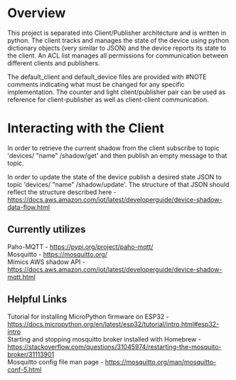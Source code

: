 # Overview
This project is separated into Client/Publisher architecture and is written in python. The client tracks and manages the state of the device using python dictionary objects 
(very similar to JSON) and the device reports its state to the client. An ACL list manages all permissions for communication between different clients and publishers.

The default_client and default_device files are provided with #NOTE comments indicating what must be changed for any specific implementation. The counter and light 
client/publisher pair can be used as reference for client-publisher as well as client-client communication.

# Interacting with the Client
In order to retrieve the current shadow from the client subscribe to topic 'devices/ "name" /shadow/get' and then publish an empty message to that topic.

In order to update the state of the device publish a desired state JSON to topic 'devices/ "name" /shadow/update'.
The structure of that JSON should reflect the structure described here - https://docs.aws.amazon.com/iot/latest/developerguide/device-shadow-data-flow.html

## Currently utilizes
Paho-MQTT - https://pypi.org/project/paho-mqtt/  
Mosquitto - https://mosquitto.org/  
Mimics AWS shadow API - https://docs.aws.amazon.com/iot/latest/developerguide/device-shadow-mqtt.html


## Helpful Links
Tutorial for installing MicroPython firmware on ESP32 - https://docs.micropython.org/en/latest/esp32/tutorial/intro.html#esp32-intro  
Starting and stopping mosquitto broker installed with Homebrew - https://stackoverflow.com/questions/31045974/restarting-the-mosquito-broker/31113901  
Mosquitto config file man page - https://mosquitto.org/man/mosquitto-conf-5.html
